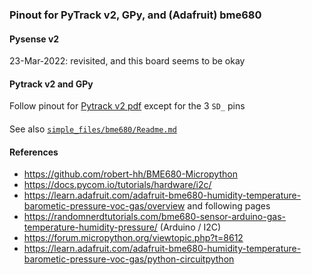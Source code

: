 ### Pinout for PyTrack v2, GPy, and (Adafruit) bme680

#### Pysense v2
23-Mar-2022: revisited, and this board seems to be okay

#### Pytrack v2 and GPy
Follow pinout for [Pytrack v2 pdf](https://docs.pycom.io/gitbook/assets/PyTrack2X_specsheet.pdf)
except for the 3 `SD_` pins

####
See also [`simple_files/bme680/Readme.md`](https://github.com/johnedstone/pycom-gpy/tree/main/simple_files/bme680)

#### References
* https://github.com/robert-hh/BME680-Micropython
* https://docs.pycom.io/tutorials/hardware/i2c/ 
* https://learn.adafruit.com/adafruit-bme680-humidity-temperature-barometic-pressure-voc-gas/overview and following pages
* https://randomnerdtutorials.com/bme680-sensor-arduino-gas-temperature-humidity-pressure/ (Arduino / I2C)
* https://forum.micropython.org/viewtopic.php?t=8612
* https://learn.adafruit.com/adafruit-bme680-humidity-temperature-barometic-pressure-voc-gas/python-circuitpython

<!--
# vim: ai et ts=4 sw=4 sts=4 nu
-->
